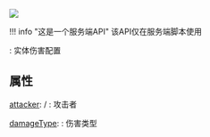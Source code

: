 <a href="https://github.com/qndm"><img src="https://img.shields.io/badge/%E8%B4%A1%E7%8C%AE%E8%80%85-qndm-blue"></img></a>

!!! info "这是一个服务端API"
    该API仅在服务端脚本使用

:   实体伤害配置

## 属性
[attacker](property): [](Box3Entity) / [](GameEntity)
:   攻击者

[damageType](property): [](string)
:   伤害类型